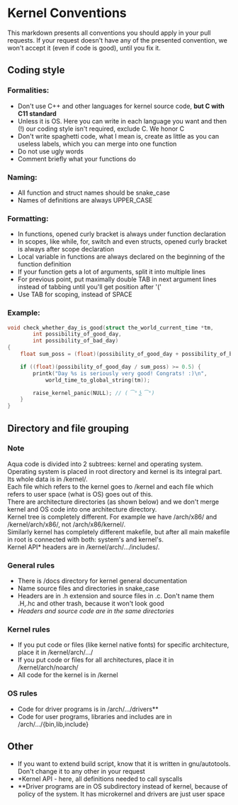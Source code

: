 # Kernel Conventions
This markdown presents all conventions you should apply in your pull requests.
If your request doesn't have any of the presented convention, we won't accept it (even if code is good), until you fix it.


## Coding style
### Formalities:
- Don't use C++ and other languages for kernel source code, **but C with C11 standard**
- Unless it is OS. Here you can write in each language you want and then (!) our coding style isn't required, exclude C. We honor C
- Don't write spaghetti code, what I mean is, create as little as you can useless labels, which you can merge into one function
- Do not use ugly words
- Comment briefly what your functions do

### Naming:
- All function and struct names should be snake_case
- Names of definitions are always UPPER_CASE

### Formatting:
- In functions, opened curly bracket is always under function declaration
- In scopes, like while, for, switch and even structs, opened curly bracket is always after scope declaration
- Local variable in functions are always declared on the beginning of the function definition
- If your function gets a lot of arguments, split it into multiple lines
- For previous point, put maximally double TAB in next argument lines instead of tabbing until you'll get position after '('
- Use TAB for scoping, instead of SPACE


### Example:

```c
void check_whether_day_is_good(struct the_world_current_time *tm,
		int possibility_of_good_day,
		int possibility_of_bad_day)
{
	float sum_poss = (float)(possibility_of_good_day + possibility_of_bad_day);

	if ((float)(possibility_of_good_day / sum_poss) >= 0.5) {
		printk("Day %s is seriously very good! Congrats! :)\n", 
			world_time_to_global_string(tm));

		raise_kernel_panic(NULL); // ( ͡° ͜ʖ ͡°)
	}
}
```

## Directory and file grouping
### Note
Aqua code is divided into 2 subtrees: kernel and operating system.  
Operating system is placed in root directory and kernel is its integral part. Its whole data is in /kernel/.  
Each file which refers to the kernel goes to /kernel and each file which refers to user space (what is OS) goes out of this.  
There are architecture directories (as shown below) and we don't merge kernel and OS code into one architecture directory.  
Kernel tree is completely different. For example we have /arch/x86/ and /kernel/arch/x86/, not /arch/x86/kernel/.  
Similarly kernel has completely different makefile, but after all main makefile in root is connected with both: system's and kernel's.  
Kernel API\* headers are in /kernel/arch/.../includes/.

### General rules
- There is /docs directory for kernel general documentation
- Name source files and directories in snake_case
- Headers are in .h extension and source files in .c. Don't name them .H,.hc and other trash, because it won't look good
- *Headers and source code are in the same directories*

### Kernel rules
- If you put code or files (like kernel native fonts) for specific architecture, place it in /kernel/arch/.../
- If you put code or files for all architectures, place it in /kernel/arch/noarch/
- All code for the kernel is in /kernel

### OS rules
- Code for driver programs is in /arch/.../drivers\*\*
- Code for user programs, libraries and includes are in /arch/.../{bin,lib,include}

## Other
- If you want to extend build script, know that it is written in gnu/autotools. Don't change it to any other in your request
- \*Kernel API - here, all definitions needed to call syscalls
- \*\*Driver programs are in OS subdirectory instead of kernel, because of policy of the system. It has microkernel and drivers are just user space
